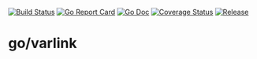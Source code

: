 [![Build Status](https://travis-ci.org/varlink/go.svg?branch=master)](https://travis-ci.org/varlink/go)
[![Go Report Card](https://goreportcard.com/badge/github.com/varlink/go)](https://goreportcard.com/report/github.com/varlink/go)
[![Go Doc](https://img.shields.io/badge/godoc-reference-blue.svg?style=flat-square)](http://godoc.org/github.com/varlink/go/varlink)
[![Coverage Status](https://coveralls.io/repos/github/varlink/go-varlink/badge.svg?branch=master)](https://coveralls.io/github/varlink/go-varlink?branch=master)
[![Release](https://img.shields.io/github/release/golang-standards/project-layout.svg?style=flat-square)](https://github.com/varlink/go/varlink/releases/latest)

# go/varlink
